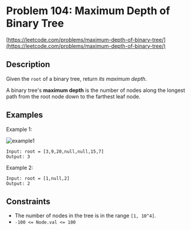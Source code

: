 # Problem 104: Maximum Depth of Binary Tree

[https://leetcode.com/problems/maximum-depth-of-binary-tree/](https://leetcode.com/problems/maximum-depth-of-binary-tree/)

## Description

Given the `root` of a binary tree, return *its maximum depth*.

A binary tree's **maximum depth** is the number of nodes along the longest path from the root node down to the farthest leaf node.

## Examples

Example 1:

![example1](https://assets.leetcode.com/uploads/2020/11/26/tmp-tree.jpg)
```
Input: root = [3,9,20,null,null,15,7]
Output: 3
```

Example 2:
```
Input: root = [1,null,2]
Output: 2
```

## Constraints

- The number of nodes in the tree is in the range `[1, 10^4]`.
- `-100 <= Node.val <= 100`
